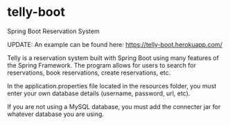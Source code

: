 # telly-boot
Spring Boot Reservation System

UPDATE: An example can be found here: https://telly-boot.herokuapp.com/

Telly is a reservation system built with Spring Boot using many features of the Spring Framework. The program allows for users to search for reservations, book reservations, create reservations, etc.

In the application.properties file located in the resources folder, you must enter your own database details (username, password, url, etc).

If you are not using a MySQL database, you must add the connecter jar for whatever database you are using.
